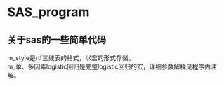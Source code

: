 # SAS_program
## 关于sas的一些简单代码
m_style是rtf三线表的格式，以宏的形式存储。 <br>
m_单、多因素logistic回归是完整logistic回归的宏，详细参数解释见程序内注解。
